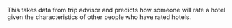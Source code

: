 This takes data from trip advisor and predicts how someone will rate a hotel given the characteristics of other people who have rated hotels.
